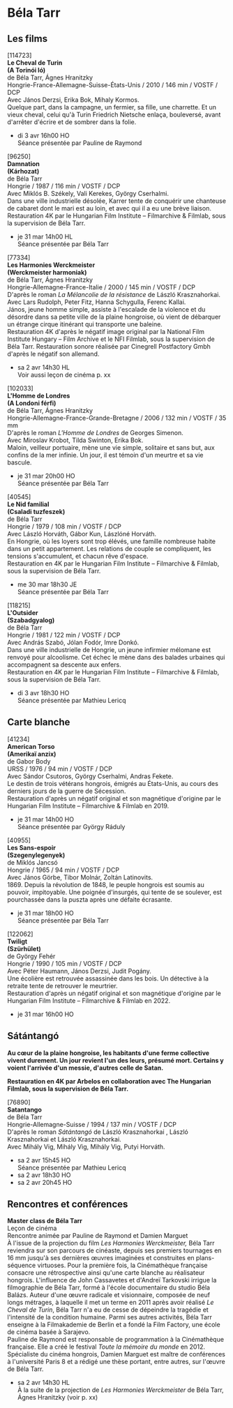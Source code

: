 # Béla Tarr

## Les films

[114723]  
**Le Cheval de Turin**  
**(A Torinói ló)**  
de Béla Tarr, Ágnes Hranitzky  
Hongrie-France-Allemagne-Suisse-États-Unis / 2010 / 146 min / VOSTF / DCP  
Avec János Derzsi, Erika Bok, Mihaly Kormos.  
Quelque part, dans la campagne, un fermier, sa fille, une charrette. Et un vieux cheval, celui qu'à Turin Friedrich Nietsche enlaça, bouleversé, avant d'arrêter d'écrire et de sombrer dans la folie.

- di 3 avr 16h00 HO  
Séance présentée par Pauline de Raymond

[96250]  
**Damnation**  
**(Kárhozat)**  
de Béla Tarr  
Hongrie / 1987 / 116 min / VOSTF / DCP  
Avec Miklós B. Székely, Vali Kerekes, György Cserhalmi.  
Dans une ville industrielle désolée, Karrer tente de conquérir une chanteuse de cabaret dont le mari est au loin, et avec qui il a eu une brève liaison.  
Restauration 4K par le Hungarian Film Institute – Filmarchive & Filmlab, sous la supervision de Béla Tarr.

- je 31 mar 14h00 HL  
Séance présentée par Béla Tarr

[77334]  
**Les Harmonies Werckmeister**  
**(Werckmeister harmoniak)**  
de Béla Tarr, Ágnes Hranitzky  
Hongrie-Allemagne-France-Italie / 2000 / 145 min / VOSTF / DCP  
D'après le roman _La Mélancolie de la résistance_ de László Krasznahorkai.  
Avec Lars Rudolph, Peter Fitz, Hanna Schygulla, Ferenc Kallai.  
János, jeune homme simple, assiste à l'escalade de la violence et du désordre dans sa petite ville de la plaine hongroise, où vient de débarquer un étrange cirque itinérant qui transporte une baleine.  
Restauration 4K d'après le négatif image original par la National Film Institute Hungary – Film Archive et le NFI Filmlab, sous la supervision de Béla Tarr. Restauration sonore réalisée par Cinegrell Postfactory Gmbh d'après le négatif son allemand.

- sa 2 avr 14h30 HL  
Voir aussi leçon de cinéma p. xx

[102033]  
**L'Homme de Londres**  
**(A Londoni férfi)**  
de Béla Tarr, Ágnes Hranitzky  
Hongrie-Allemagne-France-Grande-Bretagne / 2006 / 132 min / VOSTF / 35 mm  
D'après le roman _L'Homme de Londres_ de Georges Simenon.  
Avec Miroslav Krobot, Tilda Swinton, Erika Bok.  
Maloin, veilleur portuaire, mène une vie simple, solitaire et sans but, aux confins de la mer infinie. Un jour, il est témoin d'un meurtre et sa vie bascule.

- je 31 mar 20h00 HO  
Séance présentée par Béla Tarr

[40545]  
**Le Nid familial**  
**(Csaladi tuzfeszek)**  
de Béla Tarr  
Hongrie / 1979 / 108 min / VOSTF / DCP  
Avec László Horváth, Gábor Kun, Lászlóné Horváth.  
En Hongrie, où les loyers sont trop élévés, une famille nombreuse habite dans un petit appartement. Les relations de couple se compliquent, les tensions s'accumulent, et chacun rêve d'espace.  
Restauration en 4K par le Hungarian Film Institute – Filmarchive & Filmlab, sous la supervision de Béla Tarr.

- me 30 mar 18h30 JE  
Séance présentée par Béla Tarr

[118215]  
**L'Outsider**  
**(Szabadgyalog)**  
de Béla Tarr  
Hongrie / 1981 / 122 min / VOSTF / DCP  
Avec András Szabó, Jólan Fodór, Imre Donkó.  
Dans une ville industrielle de Hongrie, un jeune infirmier mélomane est renvoyé pour alcoolisme. Cet échec le mène dans des balades urbaines qui accompagnent sa descente aux enfers.  
Restauration en 4K par le Hungarian Film Institute – Filmarchive & Filmlab, sous la supervision de Béla Tarr.

- di 3 avr 18h30 HO  
Séance présentée par Mathieu Lericq

## Carte blanche

[41234]  
**American Torso**  
**(Amerikaï anzix)**  
de Gabor Body  
URSS / 1976 / 94 min / VOSTF / DCP  
Avec Sándor Csutoros, György Cserhalmi, Andras Fekete.  
Le destin de trois vétérans hongrois, émigrés au États-Unis, au cours des derniers jours de la guerre de Sécession.  
Restauration d'après un négatif original et son magnétique d'origine par le Hungarian Film Institute – Filmarchive & Filmlab en 2019.

- je 31 mar 14h00 HO  
Séance présentée par György Ráduly

[40955]  
**Les Sans-espoir**  
**(Szegenylegenyek)**  
de Miklós Jancsó  
Hongrie / 1965 / 94 min / VOSTF / DCP  
Avec János Görbe, Tibor Molnár, Zoltán Latinovits.  
1869\. Depuis la révolution de 1848, le peuple hongrois est soumis au pouvoir, impitoyable. Une poignée d'insurgés, qui tente de se soulever, est pourchassée dans la puszta après une défaite écrasante.

- je 31 mar 18h00 HO  
Séance présentée par Béla Tarr

[122062]  
**Twiligt**  
**(Szürhület)**  
de György Fehér  
Hongrie / 1990 / 105 min / VOSTF / DCP  
Avec Péter Haumann, János Derzsi, Judit Pogány.  
Une écolière est retrouvée assassinée dans les bois. Un détective à la retraite tente de retrouver le meurtrier.  
Restauration d'après un négatif original et son magnétique d'origine par le Hungarian Film Institute – Filmarchive & Filmlab en 2022.

- je 31 mar 16h00 HO

## Sátántangó

**Au cœur de la plaine hongroise, les habitants d'une ferme collective vivent durement. Un jour revient l'un des leurs, présumé mort. Certains y voient l'arrivée d'un messie, d'autres celle de Satan.**

**Restauration en 4K par Arbelos en collaboration avec The Hungarian Filmlab, sous la supervision de Béla Tarr.**

[76890]  
**Satantango**  
de Béla Tarr  
Hongrie-Allemagne-Suisse / 1994 / 137 min / VOSTF / DCP  
D'après le roman _Sátántangó_ de László Krasznahorkai , László Krasznahorkai et László Krasznahorkai.  
Avec Mihály Vig, Mihály Vig, Mihály Vig, Putyi Horváth.

- sa 2 avr 15h45 HO  
Séance présentée par Mathieu Lericq  
- sa 2 avr 18h30 HO  
- sa 2 avr 20h45 HO

## Rencontres et conférences

**Master class de Béla Tarr**  
Leçon de cinéma  
Rencontre animée par Pauline de Raymond et Damien Marguet  
À l'issue de la projection du film _Les Harmonies Werckmeister,_ Béla Tarr reviendra sur son parcours de cinéaste, depuis ses premiers tournages en 16 mm jusqu'à ses dernières œuvres imaginées et construites en plans-séquence virtuoses. Pour la première fois, la Cinémathèque française consacre une rétrospective ainsi qu'une carte blanche au réalisateur hongrois. L'influence de John Cassavetes et d'Andreï Tarkovski irrigue la filmographie de Béla Tarr, formé à l'école documentaire du studio Béla Balázs. Auteur d'une œuvre radicale et visionnaire, composée de neuf longs métrages, à laquelle il met un terme en 2011 après avoir réalisé _Le Cheval de Turin_, Béla Tarr n'a eu de cesse de dépeindre la tragédie et l'intensité de la condition humaine. Parmi ses autres activités, Béla Tarr enseigne à la Filmakademie de Berlin et a fondé la Film Factory, une école de cinéma basée à Sarajevo.  
Pauline de Raymond est responsable de programmation à la Cinémathèque française. Elle a créé le festival _Toute la mémoire du monde_ en 2012.  
Spécialiste du cinéma hongrois, Damien Marguet est maître de conférences à l'université Paris 8 et a rédigé une thèse portant, entre autres, sur l'œuvre de Béla Tarr.

- sa 2 avr 14h30 HL  
À la suite de la projection de _Les Harmonies Werckmeister_ de Béla Tarr, Ágnes Hranitzky (voir p. xx)

